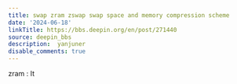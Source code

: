 ```yaml
---
title: swap zram zswap swap space and memory compression scheme
date: '2024-06-18'
linkTitle: https://bbs.deepin.org/en/post/271440
source: deepin_bbs
description:  yanjuner 
disable_comments: true
---
```

zram : It 
